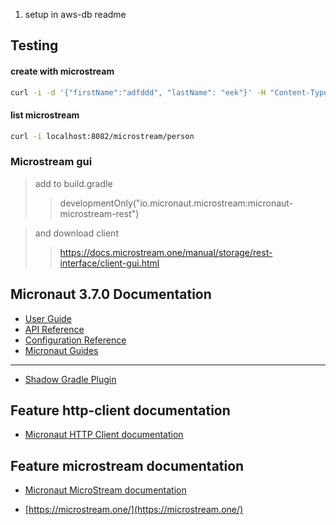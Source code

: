 1) setup in aws-db readme



## Testing

#### create with microstream
```bash
curl -i -d '{"firstName":"adfddd", "lastName": "eek"}' -H "Content-Type: application/json" -X POST http://localhost:8082/microstream/person

```

#### list microstream
```bash
curl -i localhost:8082/microstream/person
```


### Microstream gui
> add to build.gradle
>> developmentOnly("io.micronaut.microstream:micronaut-microstream-rest")

>  and download client 
>> https://docs.microstream.one/manual/storage/rest-interface/client-gui.html

## Micronaut 3.7.0 Documentation

- [User Guide](https://docs.micronaut.io/3.7.0/guide/index.html)
- [API Reference](https://docs.micronaut.io/3.7.0/api/index.html)
- [Configuration Reference](https://docs.micronaut.io/3.7.0/guide/configurationreference.html)
- [Micronaut Guides](https://guides.micronaut.io/index.html)
---

- [Shadow Gradle Plugin](https://plugins.gradle.org/plugin/com.github.johnrengelman.shadow)
## Feature http-client documentation

- [Micronaut HTTP Client documentation](https://docs.micronaut.io/latest/guide/index.html#httpClient)


## Feature microstream documentation

- [Micronaut MicroStream documentation](https://micronaut-projects.github.io/micronaut-microstream/latest/guide)

- [https://microstream.one/](https://microstream.one/)
